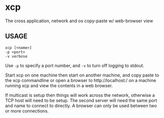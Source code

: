 xcp
====

The cross application, network and os copy-paste w/ web-browser view

USAGE
-----

    xcp [<name>]
    -p <port>
    -v verbose

Use `-p` to specify a port number, and `-v` to turn off logging to stdout.

Start xcp on one machine then start on another machine, and copy paste to the xcp commandline or open a browser to http://localhost:<port>/<name> on a machine running xcp and view the contents in a web browser.

If multicast is setup then things will work across the network, otherwise a TCP host will need to be setup. The second server will need the same port and name to connect to directly. A browser can only be used between two or more connections.